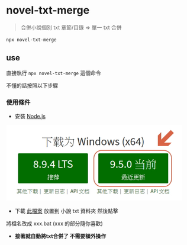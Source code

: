 # novel-txt-merge

> 合併小說個別 txt 章節/目錄 => 單一 txt 合併

`npx novel-txt-merge`

## use

直接執行 `npx novel-txt-merge` 這個命令

不懂的話按照以下步驟

### 使用條件

* 安裝 [Node.js](https://nodejs.org/zh-cn/)

![2018-02-14-08-26-32-](docs/2018-02-14-08-26-32-.png)

* 下載 [此檔案](file/txt-go.bat) 放置到 小說 txt 資料夾 然後點擊

將檔名改成 xxx.bat (xxx 的部分隨你喜歡)

* __接著就自動將txt合併了 不需要額外操作__
